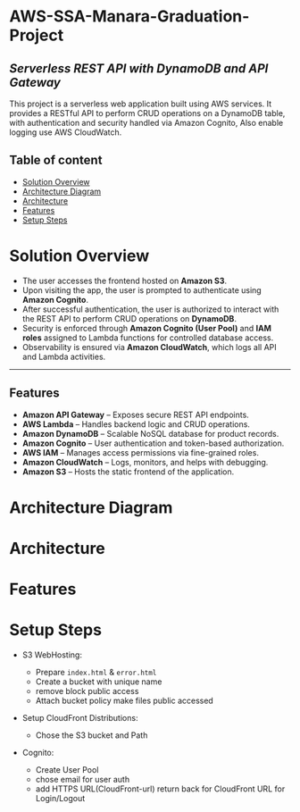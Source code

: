 # AWS-SSA-Manara-Graduation-Project

## ***Serverless REST API with DynamoDB and API Gateway***
This project is a serverless web application built using AWS services. It provides a RESTful API to perform CRUD operations on a DynamoDB table, with authentication and security handled via Amazon Cognito, Also enable logging use AWS CloudWatch.

## Table of content
- [Solution Overview](#solution-overview)
- [Architecture Diagram](#architecture-diagram)
- [Architecture](#architecture)
- [Features](#features)
- [Setup Steps](#setup-steps)

# Solution Overview

- The user accesses the frontend hosted on **Amazon S3**.
- Upon visiting the app, the user is prompted to authenticate using **Amazon Cognito**.
- After successful authentication, the user is authorized to interact with the REST API to perform CRUD operations on **DynamoDB**.
- Security is enforced through **Amazon Cognito (User Pool)** and **IAM roles** assigned to Lambda functions for controlled database access.
- Observability is ensured via **Amazon CloudWatch**, which logs all API and Lambda activities.
---

## Features
- **Amazon API Gateway** – Exposes secure REST API endpoints.
- **AWS Lambda** – Handles backend logic and CRUD operations.
- **Amazon DynamoDB** – Scalable NoSQL database for product records.
- **Amazon Cognito** – User authentication and token-based authorization.
- **AWS IAM** – Manages access permissions via fine-grained roles.
- **Amazon CloudWatch** – Logs, monitors, and helps with debugging.
- **Amazon S3** – Hosts the static frontend of the application.


# Architecture Diagram

# Architecture

# Features

# Setup Steps
- S3 WebHosting:
    - Prepare `index.html` & `error.html`
    - Create a bucket with unique name
    - remove block public access 
    - Attach bucket policy make files public accessed

- Setup CloudFront Distributions:
    - Chose the S3 bucket and Path

- Cognito:
    - Create User Pool 
    - chose email for user auth
    - add HTTPS URL(CloudFront-url) return back for CloudFront URL for Login/Logout


